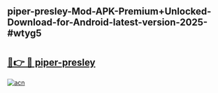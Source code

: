 ## piper-presley-Mod-APK-Premium+Unlocked-Download-for-Android-latest-version-2025-#wtyg5

# <h2><a href="https://bedroomkl.my?title=piper-presley&ref=20M">🔗👉 🔴 piper-presley</a></h2>

[![acn](https://github.com/user-attachments/assets/0f9c940e-d8b0-45ae-aac7-cd30a18b3e1c)](https://bedroomkl.my?title=piper-presley&ref=20M)

